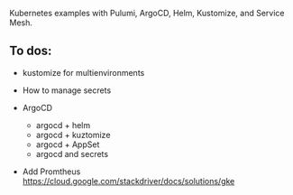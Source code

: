 Kubernetes examples with Pulumi, ArgoCD, Helm, Kustomize, and Service Mesh.

## To dos:

- kustomize for multienvironments
- How to manage secrets
- ArgoCD
    - argocd + helm
    - argocd + kuztomize
    - argocd + AppSet
    - argocd and secrets

- Add Promtheus https://cloud.google.com/stackdriver/docs/solutions/gke